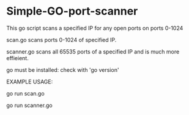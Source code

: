 # Simple-GO-port-scanner
This go script scans a specified IP for any open ports on ports 0-1024

scan.go scans ports 0-1024 of specified IP.

scanner.go scans all 65535 ports of a specified IP and is much more effieient.

go must be installed: check with 'go version'

EXAMPLE USAGE:

go run scan.go

go run scanner.go
